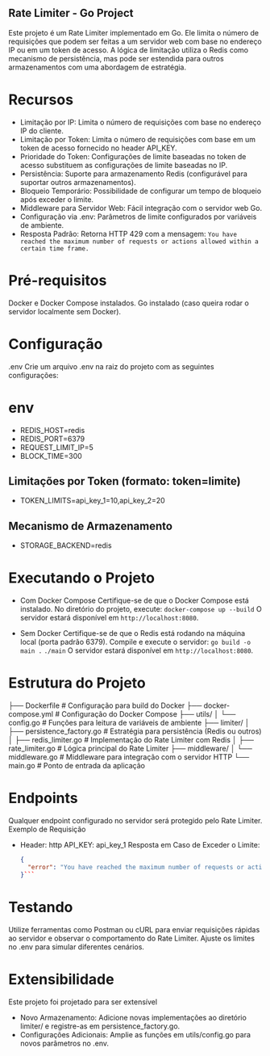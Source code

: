 ## Rate Limiter - Go Project ##
Este projeto é um Rate Limiter implementado em Go. Ele limita o número de requisições que podem ser feitas a um servidor web com base no endereço IP ou em um token de acesso. A lógica de limitação utiliza o Redis como mecanismo de persistência, mas pode ser estendida para outros armazenamentos com uma abordagem de estratégia.

# Recursos
 - Limitação por IP: Limita o número de requisições com base no endereço IP do cliente.
 - Limitação por Token: Limita o número de requisições com base em um token de acesso fornecido no header API_KEY.
 - Prioridade do Token: Configurações de limite baseadas no token de acesso substituem as configurações de limite baseadas no IP.
 - Persistência: Suporte para armazenamento Redis (configurável para suportar outros armazenamentos).
 - Bloqueio Temporário: Possibilidade de configurar um tempo de bloqueio após exceder o limite.
 - Middleware para Servidor Web: Fácil integração com o servidor web Go.
 - Configuração via .env: Parâmetros de limite configurados por variáveis de ambiente.
 - Resposta Padrão: Retorna HTTP 429 com a mensagem:
   `You have reached the maximum number of requests or actions allowed within a certain time frame.`

# Pré-requisitos
Docker e Docker Compose instalados.
Go instalado (caso queira rodar o servidor localmente sem Docker).

# Configuração
.env
Crie um arquivo .env na raiz do projeto com as seguintes configurações:

# env
  - REDIS_HOST=redis
  - REDIS_PORT=6379
  - REQUEST_LIMIT_IP=5   
  - BLOCK_TIME=300      

  ## Limitações por Token (formato: token=limite)
  - TOKEN_LIMITS=api_key_1=10,api_key_2=20

  ## Mecanismo de Armazenamento
  - STORAGE_BACKEND=redis

# Executando o Projeto
 - Com Docker Compose
    Certifique-se de que o Docker Compose está instalado.
    No diretório do projeto, execute:
    `docker-compose up --build`
    O servidor estará disponível em `http://localhost:8080`.

 - Sem Docker
    Certifique-se de que o Redis está rodando na máquina local (porta padrão 6379).
    Compile e execute o servidor:
    `go build -o main .`
    `./main`
    O servidor estará disponível em `http://localhost:8080`.

# Estrutura do Projeto
├── Dockerfile              # Configuração para build do Docker
├── docker-compose.yml      # Configuração do Docker Compose
├── utils/
│   └── config.go           # Funções para leitura de variáveis de ambiente
├── limiter/
│   ├── persistence_factory.go  # Estratégia para persistência (Redis ou outros)
│   ├── redis_limiter.go        # Implementação do Rate Limiter com Redis
│   ├── rate_limiter.go         # Lógica principal do Rate Limiter
├── middleware/
│   └── middleware.go       # Middleware para integração com o servidor HTTP
└── main.go                 # Ponto de entrada da aplicação

# Endpoints
Qualquer endpoint configurado no servidor será protegido pelo Rate Limiter.
Exemplo de Requisição
 - Header:
    http
    API_KEY: api_key_1
    Resposta em Caso de Exceder o Limite:
    ```json
    {
      "error": "You have reached the maximum number of requests or actions allowed within a certain time frame"
    }```

# Testando
Utilize ferramentas como Postman ou cURL para enviar requisições rápidas ao servidor e observar o comportamento do Rate Limiter.
Ajuste os limites no .env para simular diferentes cenários.

# Extensibilidade
Este projeto foi projetado para ser extensível
 - Novo Armazenamento: Adicione novas implementações ao diretório limiter/ e registre-as em persistence_factory.go.
 - Configurações Adicionais: Amplie as funções em utils/config.go para novos parâmetros no .env.
